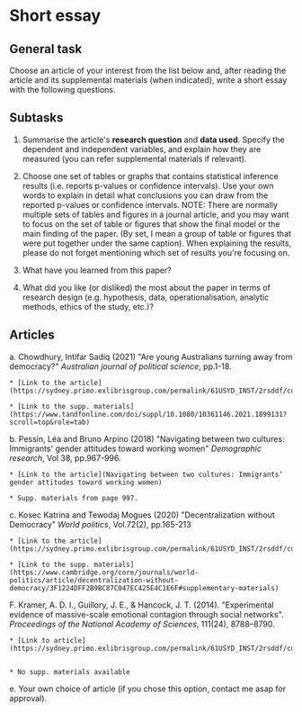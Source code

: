 
# Short essay

## General task

Choose an article of your interest from the list below and, after reading the article and its supplemental materials (when indicated), write a short essay with the following questions. 

## Subtasks

1. Summarise the article's **research question** and **data used**. Specify the dependent and independent variables, and explain how they are measured (you can refer supplemental materials if relevant).

2. Choose one set of tables or graphs that contains statistical inference results (i.e. reports p-values or confidence intervals). Use your own words to explain in detail what conclusions you can draw from the reported p-values or confidence intervals. NOTE: There are normally multiple sets of tables and figures in a journal article, and you may want to focus on the set of table or figures that show the final model or the main finding of the paper. (By set, I mean a group of table or figures that were put together under the same caption). When explaining the results, please do not forget mentioning which set of results you're focusing on.

3. What have you learned from this paper?

4. What did you like (or disliked) the most about the paper in terms of research design (e.g. hypothesis, data, operationalisation, analytic methods, ethics of the study, etc.)?

## Articles

a. Chowdhury, Intifar Sadiq (2021) "Are young Australians turning away from democracy?" *Australian journal of political science*, pp.1-18. 

    * [Link to the article](https://sydney.primo.exlibrisgroup.com/permalink/61USYD_INST/2rsddf/cdi_rmit_agispt_search_informit_org_doi_10_3316_agispt_20210709049607)
    
    * [Link to the supp. materials](https://www.tandfonline.com/doi/suppl/10.1080/10361146.2021.1899131?scroll=top&role=tab)
    
b. Pessin, Léa and Bruno Arpino (2018) "Navigating between two cultures: Immigrants' gender attitudes toward working women" *Demographic research*, Vol 38, pp.967-996.

    * [Link to the article](Navigating between two cultures: Immigrants’ gender attitudes toward working women)
    
    * Supp. materials from page 997.

c. Kosec Katrina and Tewodaj Mogues (2020) "Decentralization without Democracy" *World politics*, Vol.72(2), pp.165-213

    * [Link to the article](https://sydney.primo.exlibrisgroup.com/permalink/61USYD_INST/2rsddf/cdi_proquest_journals_2390139095)
    
    * [Link to the supp. materials](https://www.cambridge.org/core/journals/world-politics/article/decentralization-without-democracy/3F1224DFF2B9BC87C047EC425E4C1E6F#supplementary-materials)
    
F. Kramer, A. D. I., Guillory, J. E., & Hancock, J. T. (2014). "Experimental evidence of massive-scale emotional contagion through social networks". *Proceedings of the National Academy of Sciences*, 111(24), 8788–8790.

    * [Link to article](https://sydney.primo.exlibrisgroup.com/permalink/61USYD_INST/2rsddf/cdi_jstor_primary_23802004)
    
    
    * No supp. materials available


e.  Your own choice of article (if you chose this option, contact me asap for approval). 
